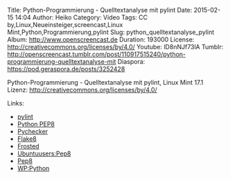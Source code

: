 Title: Python-Programmierung - Quelltextanalyse mit pylint
Date: 2015-02-15 14:04
Author: Heiko
Category: Video
Tags: CC by,Linux,Neueinsteiger,screencast,Linux Mint,Python,Programmierung,pylint
Slug: python_quelltextanalyse_pylint
Album: http://www.openscreencast.de
Duration: 193000
License: http://creativecommons.org/licenses/by/4.0/
Youtube: lD8nNJf73lA
Tumblr: http://openscreencast.tumblr.com/post/110917515240/python-programmierung-quelltextanalyse-mit
Diaspora: https://pod.geraspora.de/posts/3252428

Python-Programmierung - Quelltextanalyse mit pylint, Linux Mint 17.1  
Lizenz: <http://creativecommons.org/licenses/by/4.0/>  
  

Links:

  * [pylint](http://www.pylint.org/ "Link zu pylint.org" )
  * [Python PEP8](https://www.python.org/dev/peps/pep-0008/ "Link zu python.org" )
  * [Pychecker](http://pychecker.sourceforge.net/ "Link zu sourceforge.net" )
  * [Flake8](https://pypi.python.org/pypi/flake8 "Link zu python.org" )
  * [Frosted](https://pypi.python.org/pypi/frosted/ "Link zu python.org" )
  * [Ubuntuusers:Pep8](http://wiki.ubuntuusers.de/pep8 "Link zu ubuntuusers.de" )
  * [Pep8](https://pypi.python.org/pypi/pep8 "Link zu python.org" )
  * [WP:Python](http://de.wikipedia.org/wiki/Python_%28Programmiersprache%29 "Link zu wikipedia.org" )

